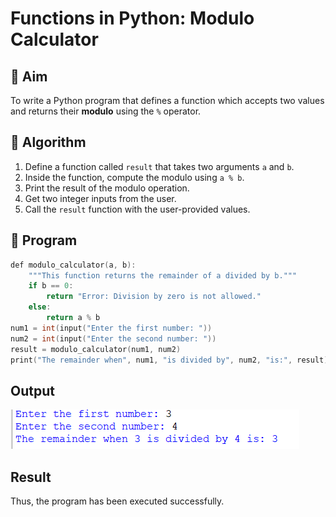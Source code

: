 # Functions in Python: Modulo Calculator

## 🎯 Aim
To write a Python program that defines a function which accepts two values and returns their **modulo** using the `%` operator.

## 🧠 Algorithm
1. Define a function called `result` that takes two arguments `a` and `b`.
2. Inside the function, compute the modulo using `a % b`.
3. Print the result of the modulo operation.
4. Get two integer inputs from the user.
5. Call the `result` function with the user-provided values.

## 🧾 Program
```c
def modulo_calculator(a, b):
    """This function returns the remainder of a divided by b."""
    if b == 0:
        return "Error: Division by zero is not allowed."
    else:
        return a % b
num1 = int(input("Enter the first number: "))
num2 = int(input("Enter the second number: "))
result = modulo_calculator(num1, num2)
print("The remainder when", num1, "is divided by", num2, "is:", result)

```
## Output

![alt text](image-1.png)
## Result
Thus, the program has been executed successfully.
